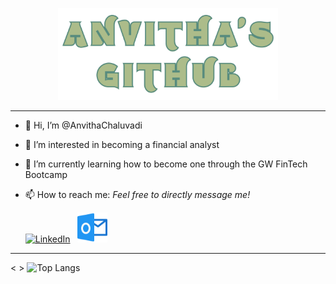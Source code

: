 <p align="center">
<img src = Images/github.png width =70% height 30%=/>
</p>

---





- 👋 Hi, I’m @AnvithaChaluvadi
- 👀 I’m interested in becoming a financial analyst
- 🌱 I’m currently learning how to become one through the GW FinTech Bootcamp
- 📫 How to reach me:
    *Feel free to directly message me!*
    
     <a href="https://www.linkedin.com/in/anvitha-chaluvadi-44b08b239/">
    <img alt="LinkedIn" title="LinkedIn" height="48" width="48" src="https://cdn.simpleicons.org/linkedin"></a> ‎ ‎ <a href= "mailto:canvitha@hotmail.com">
    <img alt="Outlook" title="Outlook" height="48" width="48" src="Images/outlook.png"></a>



<!---
AnvithaChaluvadi/AnvithaChaluvadi is a ✨ special ✨ repository because its `README.md` (this file) appears on your GitHub profile.
You can click the Preview link to take a look at your changes.
--->
--- 
<‎ >
![Top Langs](https://github-readme-stats.vercel.app/api/top-langs/?username=anvithachaluvadi&langs_count=8)





